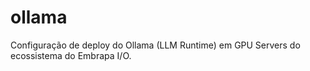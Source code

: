 # ollama
Configuração de deploy do Ollama (LLM Runtime) em GPU Servers do ecossistema do Embrapa I/O.
